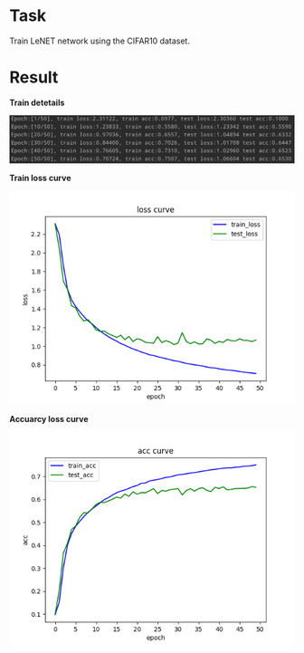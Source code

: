 # Task

Train LeNET network using the CIFAR10 dataset.

# Result

**Train detetails**

![CIFAR10_Result](./assets/CIFAR10_Result.png)

**Train loss curve**

![loss_curve](./assets/loss_curve.png)

**Accuarcy loss curve**

![accuarcy_loss](./assets/accuarcy_loss.png)
